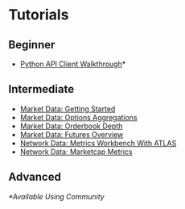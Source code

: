 # Tutorials

## Beginner

* [Python API Client Walkthrough](walkthrough_community.md)*


## Intermediate
* [Market Data: Getting Started](MDF_market_data_overview.md)
* [Market Data: Options Aggregations](MDF_options_aggregation.md)
* [Market Data: Orderbook Depth](MDF_orderbook_depth.md)
* [Market Data: Futures Overview](MDF_futures_overview.md)
* [Network Data: Metrics Workbench With ATLAS](ATLAS_metric_workbench.md)
* [Network Data: Marketcap Metrics](NDP_marketcap_metrics.md)

## Advanced

_*Available Using Community_